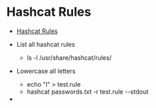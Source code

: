 # Hashcat Rules

* [Hashcat Rules](https://hackingvision.com/2020/03/27/hashcat-rule-based-attack/?__cf_chl_jschl_tk__=876c9a5736ace6a6f5b24f0c0709ff518b6422c1-1602868155-0-AQPD0myT2keJ5ZOwh0jNnnbo-Vp4fi7rdqduK27gq_Tm6MpayAx3waqDpUDtQhet_SI4Kml-50ePXORo8C08jH-CZk5z64cnkAVPOQlH679o-rwKpnV8eb7S58HEIEfvclBy9f1ai1WkSr8YjNOa93nlXAjI05TPCT2ddcEfhsyJp565o0NOmZdk2iL6RdTEPryox9aPHN_gPPNKVzee-RytP24sSbLXrxb4l8eqthv3h4PYfElXEpDKxRCappZyAjsRAz9hc6ySftpY16tx13L-9_dpKHR-Oz-_Mu-jiTiGRpqhLChIhIHf7V2OsQKgyw)



* List all hashcat rules
  * ls -l /usr/share/hashcat/rules/
* Lowercase all letters
  * echo "l" &gt; test.rule
  * hashcat passwords.txt -r test.rule --stdout
* 

